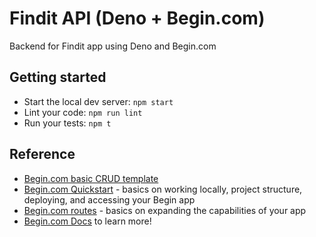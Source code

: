 # Findit API (Deno + Begin.com)

Backend for Findit app using Deno and Begin.com

## Getting started

- Start the local dev server: `npm start`
- Lint your code: `npm run lint`
- Run your tests: `npm t`

## Reference

- [Begin.com basic CRUD template](https://github.com/denisecase/findit-api-deno-begin)
- [Begin.com Quickstart](https://docs.begin.com/en/guides/quickstart/) - basics on working locally, project structure, deploying, and accessing your Begin app
- [Begin.com routes](https://docs.begin.com/en/functions/creating-new-functions) - basics on expanding the capabilities of your app
- [Begin.com Docs](https://docs.begin.com/) to learn more!
